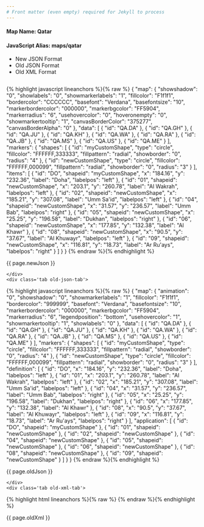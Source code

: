 ```yaml
---
# Front matter (even empty) required for Jekyll to process
---
```


#### Map Name: Qatar

#### JavaScript Alias: maps/qatar


<ul class='code-tabs'>
    <li class='active'>
        <a data-toggle='new-json'>New JSON Format</a>
    </li>
    <li>
        <a data-toggle='old-json'>Old JSON Format</a>
    </li>
    <li>
        <a data-toggle='old-xml'>Old XML Format</a>
    </li>
</ul>
<div class='tab-content'>
    <pre class='plain-code'></pre>
    <div class='tab new-json-tab active'>
{% highlight javascript lineanchors %}{% raw %}
{
    "map": {
        "showshadow": "0",
        "showlabels": "0",
        "showmarkerlabels": "1",
        "fillcolor": "F1f1f1",
        "bordercolor": "CCCCCC",
        "basefont": "Verdana",
        "basefontsize": "10",
        "markerbordercolor": "000000",
        "markerbgcolor": "FF5904",
        "markerradius": "6",
        "usehovercolor": "0",
        "hoveronempty": "0",
        "showmarkertooltip": "1",
        "canvasBorderColor": "375277",
        "canvasBorderAlpha": "0"
    },
    "data": [
        {
            "id": "QA.DA"
        },
        {
            "id": "QA.GH"
        },
        {
            "id": "QA.JU"
        },
        {
            "id": "QA.KH"
        },
        {
            "id": "QA.WA"
        },
        {
            "id": "QA.RA"
        },
        {
            "id": "QA.JB"
        },
        {
            "id": "QA.MS"
        },
        {
            "id": "QA.US"
        },
        {
            "id": "QA.ME"
        }
    ],
    "markers": {
        "shapes": [
            {
                "id": "myCustomShape",
                "type": "circle",
                "fillcolor": "FFFFFF,333333",
                "fillpattern": "radial",
                "showborder": "0",
                "radius": "4"
            },
            {
                "id": "newCustomShape",
                "type": "circle",
                "fillcolor": "FFFFFF,000099",
                "fillpattern": "radial",
                "showborder": "0",
                "radius": "3"
            }
        ],
        "items": [
            {
                "id": "DO",
                "shapeid": "myCustomShape",
                "x": "184.16",
                "y": "232.36",
                "label": "Doha",
                "labelpos": "left"
            },
            {
                "id": "01",
                "shapeid": "newCustomShape",
                "x": "203.1",
                "y": "260.78",
                "label": "Al Wakrah",
                "labelpos": "left"
            },
            {
                "id": "02",
                "shapeid": "newCustomShape",
                "x": "185.21",
                "y": "307.08",
                "label": "Umm Sa'id",
                "labelpos": "left"
            },
            {
                "id": "04",
                "shapeid": "newCustomShape",
                "x": "31.57",
                "y": "236.57",
                "label": "Umm Bab",
                "labelpos": "right"
            },
            {
                "id": "05",
                "shapeid": "newCustomShape",
                "x": "25.25",
                "y": "196.58",
                "label": "Dukhan",
                "labelpos": "right"
            },
            {
                "id": "06",
                "shapeid": "newCustomShape",
                "x": "177.85",
                "y": "132.38",
                "label": "Al Khawr"
            },
            {
                "id": "08",
                "shapeid": "newCustomShape",
                "x": "90.5",
                "y": "37.67",
                "label": "Al Khuwayr",
                "labelpos": "left"
            },
            {
                "id": "09",
                "shapeid": "newCustomShape",
                "x": "116.81",
                "y": "18.73",
                "label": "Ar Ru'ays",
                "labelpos": "right"
            }
        ]
    }
}
{% endraw %}{% endhighlight %}


<p class='text-success'>{{ page.newJson }}</p>

    </div>
    <div class='tab old-json-tab'>
{% highlight javascript lineanchors %}{% raw %}
{
    "map": {
        "animation": "0",
        "showshadow": "0",
        "showmarkerlabels": "1",
        "fillcolor": "F1f1f1",
        "bordercolor": "999999",
        "basefont": "Verdana",
        "basefontsize": "10",
        "markerbordercolor": "000000",
        "markerbgcolor": "FF5904",
        "markerradius": "6",
        "legendposition": "bottom",
        "usehovercolor": "1",
        "showmarkertooltip": "1",
        "showlabels": "0"
    },
    "data": [
        {
            "id": "QA.DA"
        },
        {
            "id": "QA.GH"
        },
        {
            "id": "QA.JU"
        },
        {
            "id": "QA.KH"
        },
        {
            "id": "QA.WA"
        },
        {
            "id": "QA.RA"
        },
        {
            "id": "QA.JB"
        },
        {
            "id": "QA.MS"
        },
        {
            "id": "QA.US"
        },
        {
            "id": "QA.ME"
        }
    ],
    "markers": {
        "shapes": [
            {
                "id": "myCustomShape",
                "type": "circle",
                "fillcolor": "FFFFFF,333333",
                "fillpattern": "radial",
                "showborder": "0",
                "radius": "4"
            },
            {
                "id": "newCustomShape",
                "type": "circle",
                "fillcolor": "FFFFFF,000099",
                "fillpattern": "radial",
                "showborder": "0",
                "radius": "3"
            }
        ],
        "definition": [
            {
                "id": "DO",
                "x": "184.16",
                "y": "232.36",
                "label": "Doha",
                "labelpos": "left"
            },
            {
                "id": "01",
                "x": "203.1",
                "y": "260.78",
                "label": "Al Wakrah",
                "labelpos": "left"
            },
            {
                "id": "02",
                "x": "185.21",
                "y": "307.08",
                "label": "Umm Sa'id",
                "labelpos": "left"
            },
            {
                "id": "04",
                "x": "31.57",
                "y": "236.57",
                "label": "Umm Bab",
                "labelpos": "right"
            },
            {
                "id": "05",
                "x": "25.25",
                "y": "196.58",
                "label": "Dukhan",
                "labelpos": "right"
            },
            {
                "id": "06",
                "x": "177.85",
                "y": "132.38",
                "label": "Al Khawr"
            },
            {
                "id": "08",
                "x": "90.5",
                "y": "37.67",
                "label": "Al Khuwayr",
                "labelpos": "left"
            },
            {
                "id": "09",
                "x": "116.81",
                "y": "18.73",
                "label": "Ar Ru'ays",
                "labelpos": "right"
            }
        ],
        "application": [
            {
                "id": "DO",
                "shapeid": "myCustomShape"
            },
            {
                "id": "01",
                "shapeid": "newCustomShape"
            },
            {
                "id": "02",
                "shapeid": "newCustomShape"
            },
            {
                "id": "04",
                "shapeid": "newCustomShape"
            },
            {
                "id": "05",
                "shapeid": "newCustomShape"
            },
            {
                "id": "06",
                "shapeid": "newCustomShape"
            },
            {
                "id": "08",
                "shapeid": "newCustomShape"
            },
            {
                "id": "09",
                "shapeid": "newCustomShape"
            }
        ]
    }
}
{% endraw %}{% endhighlight %}


<p class='text-success'>{{ page.oldJson }}</p>

    </div>
    <div class='tab old-xml-tab'>
{% highlight html lineanchors %}{% raw %}
<map animation='0' showShadow='0' showMarkerLabels='1' fillColor='F1f1f1' borderColor='999999' baseFont='Verdana' baseFontSize='10' markerBorderColor='000000' markerBgColor='FF5904' markerRadius='6' legendPosition='bottom' useHoverColor='1' showMarkerToolTip='1' showLabels='0'  >
	<data>
		<entity id='QA.DA'  />
		<entity id='QA.GH'  />
		<entity id='QA.JU'  />
		<entity id='QA.KH'  />
		<entity id='QA.WA'  />
		<entity id='QA.RA'  />
		<entity id='QA.JB'  />
		<entity id='QA.MS'  />
		<entity id='QA.US'  />
		<entity id='QA.ME'  />
	</data>
	<markers>
	 <shapes>
	        <shape id='myCustomShape' type='circle' fillColor='FFFFFF,333333' fillPattern='radial' showborder='0' radius='4'/>
			<shape id='newCustomShape' type='circle' fillColor='FFFFFF,000099' fillPattern='radial' showborder='0' radius='3'/>
		</shapes>
		<definition>
			<marker id='DO' x='184.16' y='232.36' label='Doha' labelPos='left'  />
			<marker id='01' x='203.1' y='260.78' label='Al Wakrah' labelPos='left'  />
			<marker id='02' x='185.21' y='307.08' label="Umm Sa'id"  labelPos='left'/>
			<marker id='04' x='31.57' y='236.57' label='Umm Bab' labelPos='right' />
			<marker id='05' x='25.25' y='196.58' label='Dukhan' labelPos='right' />
			<marker id='06' x='177.85' y='132.38' label='Al Khawr'  />
			<marker id='08' x='90.5' y='37.67' label='Al Khuwayr' labelPos='left'  />
			<marker id='09' x='116.81' y='18.73' label="Ar Ru'ays" labelPos='right'  />
		</definition>
		<application>
			<marker id='DO' shapeId='myCustomShape'  />
			<marker id='01' shapeId='newCustomShape'  />
			<marker id='02' shapeId='newCustomShape'  />
			<marker id='04' shapeId='newCustomShape'  />
			<marker id='05' shapeId='newCustomShape'  />
			<marker id='06' shapeId='newCustomShape'  />
			<marker id='08' shapeId='newCustomShape'  />
			<marker id='09' shapeId='newCustomShape'  />
		</application>
	</markers>
</map>
{% endraw %}{% endhighlight %}

<p class='text-success'>{{ page.oldXml }}</p>

</div>
</div>

